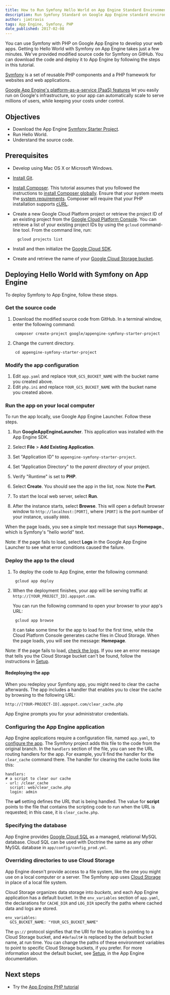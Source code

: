```yaml
---
title: How to Run Symfony Hello World on App Engine Standard Environment
description: Run Symfony Standard on Google App Engine standard environment. Symfony is a popular set of reusable PHP components and a PHP framework for websites and web applications.
author: jimtravis
tags: App Engine, Symfony, PHP
date_published: 2017-02-08
---
```


You can use Symfony with PHP on Google App Engine to develop your web apps.
Getting to Hello World with Symfony on App Engine takes just a few
minutes. We've provided modified source code for Symfony on GitHub. You can
download the code and deploy it to App Engine by following the steps in this
tutorial.

[Symfony](https://symfony.com)
is a set of reusable PHP components and a PHP framework for websites and web
applications.

[Google App Engine's platform-as-a-service (PaaS) features](https://cloud.google.com/appengine/)
let you easily run on Google's infrastructure, so your app can automatically
scale to serve millions of users, while keeping your costs under control.

## Objectives

* Download the App Engine [Symfony Starter Project](https://github.com/GoogleCloudPlatform/appengine-symfony-starter-project).
* Run Hello World.
* Understand the source code.

## Prerequisites

* Develop using Mac OS X or Microsoft Windows.

* [Install Git](https://git-scm.com/downloads).

* [Install Composer](https://getcomposer.org/).
This tutorial assumes that you followed the instructions to [install Composer
globally](https://getcomposer.org/doc/00-intro.md#globally).
Ensure that your system meets the [system requirements](https://getcomposer.org/doc/00-intro.md#system-requirements).
Composer will require that your PHP installation supports
[cURL](http://php.net/manual/en/book.curl.php).

* Create a new Google Cloud Platform project or retrieve the project ID of
an existing project from the [Google Cloud Platform Console](https://console.cloud.google.com/iam-admin/projects). You can retrieve a
list of your existing project IDs by using the `gcloud` command-line tool. From the command line, run:

        gcloud projects list

* Install and then initialize the
 [Google Cloud SDK](https://cloud.google.com/sdk/docs).

* Create and retrieve the name of your
  [Google Cloud Storage bucket](https://cloud.google.com/appengine/docs/php/googlestorage/setup).

## Deploying Hello World with Symfony on App Engine

To deploy Symfony to App Engine, follow these steps.

### Get the source code

1. Download the modified source code from GitHub. In a
terminal window, enter the following command:

        composer create-project google/appengine-symfony-starter-project

1. Change the current directory.

        cd appengine-symfony-starter-project

### Modify the app configuration

1. Edit `app.yaml` and replace `YOUR_GCS_BUCKET_NAME` with the bucket name you
   created above.
1. Edit `php.ini` and replace `YOUR_GCS_BUCKET_NAME` with the bucket name you
   created above.

### Run the app on your local computer

To run the app locally, use Google App Engine Launcher. Follow these steps.

1. Run **GoogleAppEngineLauncher**. This application was installed with the App
   Engine SDK.

1. Select **File** > **Add Existing Application**.

1. Set "Application ID" to `appengine-symfony-starter-project`.

1. Set "Application Directory" to the *parent directory* of your project.

1. Verify "Runtime" is set to **PHP**.

1. Select **Create**. You should see the app in the list, now. Note the **Port**.

1. To start the local web server, select **Run**.

1. After the instance starts, select **Browse**. This will open a default
   browser window to `http://localhost:[PORT]`, where `[PORT]` is
   the port number of your instance, usually `8080`.

When the page loads, you see a simple text message that says
**Homepage.**, which is Symfony's "hello world" text.

Note: If the page fails to load, select **Logs** in the Google App Engine
Launcher to see what error conditions caused the failure.

### Deploy the app to the cloud

1. To deploy the code to App Engine, enter the following command:

        gcloud app deploy

1. When the deployment finishes, your app will be serving traffic at
`http://[YOUR_PROJECT_ID].appspot.com`.

    You can run the following command to open your browser to your app's URL:

        gcloud app browse

    It can take some time for the app to load for the first time, while the
    Cloud Platform Console generates cache files in Cloud Storage. When the page
    loads, you will see the message: **Homepage**.

Note: If the page fails to load,
[check the logs](https://console.cloud.google.com/project/_/logs).
If you see an error message that tells
you the Cloud Storage bucket can't be found, follow the instructions in
[Setup](https://cloud.google.com/googlestorage/setup).

#### Redeploying the app

When you redeploy your Symfony app, you might need to clear the cache afterwards.
The app includes a handler that enables you to clear the cache by browsing to
the following URL:

    http://[YOUR-PROJECT-ID].appspot.com/clear_cache.php

App Engine prompts you for your administrator credentials.

### Configuring the App Engine application

App Engine applications require a configuration file, named `app.yaml`, to
[configure the app](https://cloud.google.com/config/appconfig). The Symfony project adds this file to the
code from the original branch. In the `handlers` section of the file, you can
see the URL routing handlers for the app. For example, you'll find the handler
for the `clear_cache` command there. The handler for clearing the cache looks
like this:

    handlers:
    # a script to clear our cache
    - url: /clear_cache
      script: web/clear_cache.php
      login: admin


The **url** setting defines the URL that is being handled. The value for
**script** points to the file that contains the scripting code to run when the
URL is requested; in this case, it is `clear_cache.php`.

### Specifying the database

App Engine provides [Google Cloud SQL](https://cloud.google.com/sql/docs/)
as a managed, relational MySQL database. Cloud SQL can be used with Doctrine the
same as any other MySQL database in `app/config/config_prod.yml`.

### Overriding directories to use Cloud Storage

App Engine doesn't provide access to a file system, like the one you might
use on a local computer or a server. The Symfony app uses
[Cloud Storage](https://cloud.google.com/storage/docs/overview) in place of a local file system.

Cloud Storage organizes data storage into *buckets*, and each App Engine
application has a default bucket. In the `env_variables` section of `app.yaml`,
the declarations for `CACHE_DIR` and `LOG_DIR` specify the paths where cached
data and logs are stored.

    env_variables:
      GCS_BUCKET_NAME: "YOUR_GCS_BUCKET_NAME"

The `gs://` protocol signifies that the URI for the location is pointing to a
Cloud Storage bucket, and `#default#` is replaced by the default bucket name, at
run time. You can change the paths of these environment variables to point to
specific Cloud Storage buckets, if you prefer. For more information about the
default bucket, see [Setup](https://cloud.google.com/googlestorage/setup), in the App
Engine documentation.

## Next steps

* Try the [App Engine PHP tutorial](https://cloud.google.com/gettingstarted/introduction)
